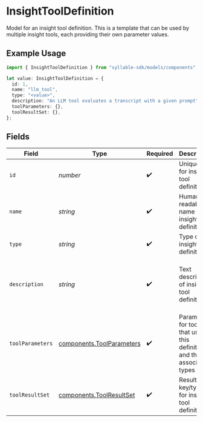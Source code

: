 # InsightToolDefinition

Model for an insight tool definition. This is a template that can be used by multiple insight
tools, each providing their own parameter values.

## Example Usage

```typescript
import { InsightToolDefinition } from "syllable-sdk/models/components";

let value: InsightToolDefinition = {
  id: 1,
  name: "llm_tool",
  type: "<value>",
  description: "An LLM tool evaluates a transcript with a given prompt",
  toolParameters: {},
  toolResultSet: {},
};
```

## Fields

| Field                                                                    | Type                                                                     | Required                                                                 | Description                                                              | Example                                                                  |
| ------------------------------------------------------------------------ | ------------------------------------------------------------------------ | ------------------------------------------------------------------------ | ------------------------------------------------------------------------ | ------------------------------------------------------------------------ |
| `id`                                                                     | *number*                                                                 | :heavy_check_mark:                                                       | Unique ID for insight tool definition                                    | 1                                                                        |
| `name`                                                                   | *string*                                                                 | :heavy_check_mark:                                                       | Human-readable name of insight tool definition                           | llm_tool                                                                 |
| `type`                                                                   | *string*                                                                 | :heavy_check_mark:                                                       | Type of insight tool definition                                          |                                                                          |
| `description`                                                            | *string*                                                                 | :heavy_check_mark:                                                       | Text description of insight tool definition                              | An LLM tool evaluates a transcript with a given prompt                   |
| `toolParameters`                                                         | [components.ToolParameters](../../models/components/toolparameters.md)   | :heavy_check_mark:                                                       | Parameters for tools that use this definition and their associated types | {<br/>"prompt": "string"<br/>}                                           |
| `toolResultSet`                                                          | [components.ToolResultSet](../../models/components/toolresultset.md)     | :heavy_check_mark:                                                       | Result key/types for insight tool definition                             | {<br/>"summary": "string"<br/>}                                          |